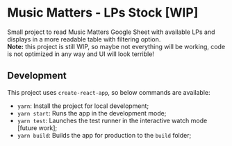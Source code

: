# Music Matters - LPs Stock [WIP]

Small project to read Music Matters Google Sheet with available LPs and displays in a more readable table with filtering option.\
**Note:** this project is still WIP, so maybe not everything will be working, code is not optimized in any way and UI will look terrible!

## Development

This project uses `create-react-app`, so below commands are available:

* `yarn`: Install the project for local development;
* `yarn start`: Runs the app in the development mode;
* `yarn test`: Launches the test runner in the interactive watch mode [future work];
* `yarn build`: Builds the app for production to the `build` folder;
